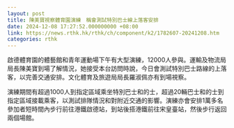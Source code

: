 ```yaml
---
layout: post
title: 陳美寶視察體育園演練　稱會測試特別巴士線上落客安排
date: 2024-12-08 17:27:52.000000000 +08:00
link: https://news.rthk.hk/rthk/ch/component/k2/1782607-20241208.htm
categories: rthk
---
```


啟德體育園的體藝館和青年運動場下午有大型演練，12000人參與。運輸及物流局局長陳美寶到場了解情況，她接受本台訪問時說，今日會測試特別巴士路線的上落客，以完善交通安排。文化體育及旅遊局局長羅淑佩亦有到場視察。

演練期間有超過1000人到指定區域乘坐特別巴士和的士，超過20輛巴士和的士到指定區域接載乘客，以測試排隊情況和對附近交通的影響。演練亦會安排1萬多名參加者短時間內步行前往港鐵啟德站，到站後搭港鐵前往宋皇臺站，然後步行返回兩個場館。
